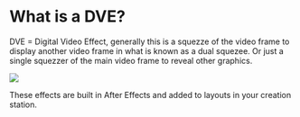 <!--
Title : 2122905693_dve_explanation

- Created : 2022-01-08 20:18
- Updated :
- Author : James Rivers
- Written against (version):
- Sources :
- Author Notes :
- Tags :  [!versio_graphics_moc](../../imagine_versio_graphics/!versio_graphics_moc.md)
-->
# What is a DVE?
DVE = Digital Video Effect, generally this is a squezze of the video frame to display another video frame in what is known as a dual squezee. Or just a single squezzer of the main video frame to reveal other graphics. 

![](attachments/2022-01-08%2020.25.25.gif)

These effects are built in After Effects and added to layouts in your creation station. 

	

